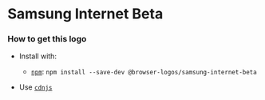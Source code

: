 # Samsung Internet Beta

### How to get this logo

* Install with:
  * [`npm`](https://www.npmjs.com/): `npm install --save-dev @browser-logos/samsung-internet-beta`

* Use [`cdnjs`](https://cdnjs.com/libraries/browser-logos)
